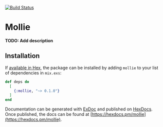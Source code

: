 [![Build Status](https://travis-ci.com/jarroput/mollie.svg?branch=master)](https://travis-ci.com/jarroput/mollie)

# Mollie

**TODO: Add description**

## Installation

If [available in Hex](https://hex.pm/docs/publish), the package can be installed
by adding `mollie` to your list of dependencies in `mix.exs`:

```elixir
def deps do
  [
    {:mollie, "~> 0.1.0"}
  ]
end
```

Documentation can be generated with [ExDoc](https://github.com/elixir-lang/ex_doc)
and published on [HexDocs](https://hexdocs.pm). Once published, the docs can
be found at [https://hexdocs.pm/mollie](https://hexdocs.pm/mollie).
